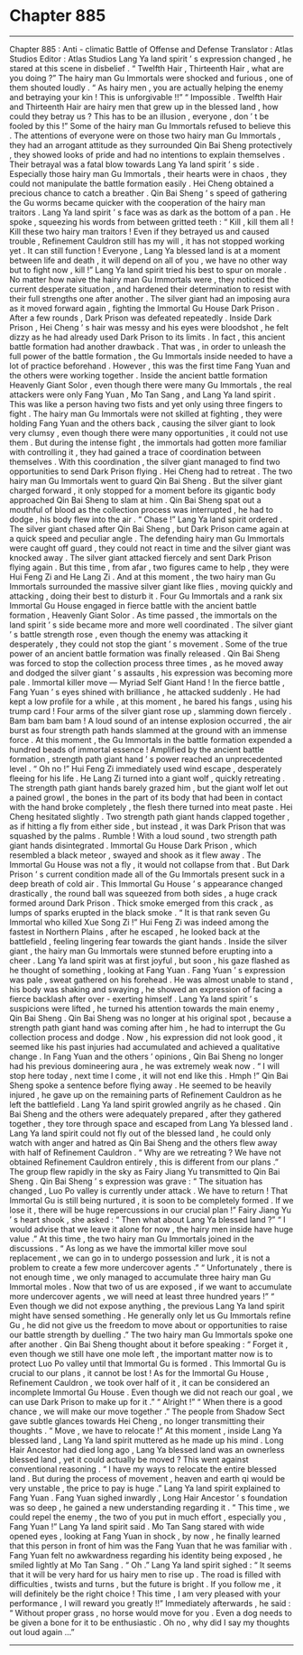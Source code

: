 
# Chapter 885


---

Chapter 885 : Anti - climatic Battle of Offense and Defense
Translator :
Atlas Studios
Editor :
Atlas Studios
Lang Ya land spirit ’ s expression changed , he stared at this scene in disbelief .
“ Twelfth Hair , Thirteenth Hair , what are you doing ?” The hairy man Gu Immortals were shocked and furious , one of them shouted loudly .
“ As hairy men , you are actually helping the enemy and betraying your kin ! This is unforgivable !!”
“ Impossible . Twelfth Hair and Thirteenth Hair are hairy men that grew up in the blessed land , how could they betray us ? This has to be an illusion , everyone , don ’ t be fooled by this !”
Some of the hairy man Gu Immortals refused to believe this .
The attentions of everyone were on those two hairy man Gu Immortals , they had an arrogant attitude as they surrounded Qin Bai Sheng protectively , they showed looks of pride and had no intentions to explain themselves .
Their betrayal was a fatal blow towards Lang Ya land spirit ’ s side .
Especially those hairy man Gu Immortals , their hearts were in chaos , they could not manipulate the battle formation easily .
Hei Cheng obtained a precious chance to catch a breather .
Qin Bai Sheng ’ s speed of gathering the Gu worms became quicker with the cooperation of the hairy man traitors .
Lang Ya land spirit ’ s face was as dark as the bottom of a pan .
He spoke , squeezing his words from between gritted teeth : “ Kill , kill them all ! Kill these two hairy man traitors ! Even if they betrayed us and caused trouble , Refinement Cauldron still has my will , it has not stopped working yet . It can still function ! Everyone , Lang Ya blessed land is at a moment between life and death , it will depend on all of you , we have no other way but to fight now , kill !”
Lang Ya land spirit tried his best to spur on morale .
No matter how naive the hairy man Gu Immortals were , they noticed the current desperate situation , and hardened their determination to resist with their full strengths one after another .
The silver giant had an imposing aura as it moved forward again , fighting the Immortal Gu House Dark Prison .
After a few rounds , Dark Prison was defeated repeatedly .
Inside Dark Prison , Hei Cheng ’ s hair was messy and his eyes were bloodshot , he felt dizzy as he had already used Dark Prison to its limits .
In fact , this ancient battle formation had another drawback .
That was , in order to unleash the full power of the battle formation , the Gu Immortals inside needed to have a lot of practice beforehand . However , this was the first time Fang Yuan and the others were working together .
Inside the ancient battle formation Heavenly Giant Solor , even though there were many Gu Immortals , the real attackers were only Fang Yuan , Mo Tan Sang , and Lang Ya land spirit . This was like a person having two fists and yet only using three fingers to fight . The hairy man Gu Immortals were not skilled at fighting , they were holding Fang Yuan and the others back , causing the silver giant to look very clumsy , even though there were many opportunities , it could not use them .
But during the intense fight , the immortals had gotten more familiar with controlling it , they had gained a trace of coordination between themselves .
With this coordination , the silver giant managed to find two opportunities to send Dark Prison flying .
Hei Cheng had to retreat .
The two hairy man Gu Immortals went to guard Qin Bai Sheng .
But the silver giant charged forward , it only stopped for a moment before its gigantic body approached Qin Bai Sheng to slam at him .
Qin Bai Sheng spat out a mouthful of blood as the collection process was interrupted , he had to dodge , his body flew into the air .
“ Chase !” Lang Ya land spirit ordered .
The silver giant chased after Qin Bai Sheng , but Dark Prison came again at a quick speed and peculiar angle . The defending hairy man Gu Immortals were caught off guard , they could not react in time and the silver giant was knocked away .
The silver giant attacked fiercely and sent Dark Prison flying again .
But this time , from afar , two figures came to help , they were Hui Feng Zi and He Lang Zi .
And at this moment , the two hairy man Gu Immortals surrounded the massive silver giant like flies , moving quickly and attacking , doing their best to disturb it .
Four Gu Immortals and a rank six Immortal Gu House engaged in fierce battle with the ancient battle formation , Heavenly Giant Solor .
As time passed , the immortals on the land spirit ’ s side became more and more well coordinated . The silver giant ’ s battle strength rose , even though the enemy was attacking it desperately , they could not stop the giant ’ s movement .
Some of the true power of an ancient battle formation was finally released .
Qin Bai Sheng was forced to stop the collection process three times , as he moved away and dodged the silver giant ’ s assaults , his expression was becoming more pale .
Immortal killer move — Myriad Self Giant Hand !
In the fierce battle , Fang Yuan ’ s eyes shined with brilliance , he attacked suddenly .
He had kept a low profile for a while , at this moment , he bared his fangs , using his trump card !
Four arms of the silver giant rose up , slamming down fiercely .
Bam bam bam bam !
A loud sound of an intense explosion occurred , the air burst as four strength path hands slammed at the ground with an immense force .
At this moment , the Gu Immortals in the battle formation expended a hundred beads of immortal essence !
Amplified by the ancient battle formation , strength path giant hand ’ s power reached an unprecedented level .
“ Oh no !” Hui Feng Zi immediately used wind escape , desperately fleeing for his life .
He Lang Zi turned into a giant wolf , quickly retreating . The strength path giant hands barely grazed him , but the giant wolf let out a pained growl , the bones in the part of its body that had been in contact with the hand broke completely , the flesh there turned into meat paste .
Hei Cheng hesitated slightly .
Two strength path giant hands clapped together , as if hitting a fly from either side , but instead , it was Dark Prison that was squashed by the palms .
Rumble !
With a loud sound , two strength path giant hands disintegrated .
Immortal Gu House Dark Prison , which resembled a black meteor , swayed and shook as it flew away .
The Immortal Gu House was not a fly , it would not collapse from that . But Dark Prison ’ s current condition made all of the Gu Immortals present suck in a deep breath of cold air .
This Immortal Gu House ’ s appearance changed drastically , the round ball was squeezed from both sides , a huge crack formed around Dark Prison .
Thick smoke emerged from this crack , as lumps of sparks erupted in the black smoke .
“ It is that rank seven Gu Immortal who killed Xue Song Zi !” Hui Feng Zi was indeed among the fastest in Northern Plains , after he escaped , he looked back at the battlefield , feeling lingering fear towards the giant hands .
Inside the silver giant , the hairy man Gu Immortals were stunned before erupting into a cheer .
Lang Ya land spirit was at first joyful , but soon , his gaze flashed as he thought of something , looking at Fang Yuan .
Fang Yuan ’ s expression was pale , sweat gathered on his forehead . He was almost unable to stand , his body was shaking and swaying , he showed an expression of facing a fierce backlash after over - exerting himself .
Lang Ya land spirit ’ s suspicions were lifted , he turned his attention towards the main enemy , Qin Bai Sheng .
Qin Bai Sheng was no longer at his original spot , because a strength path giant hand was coming after him , he had to interrupt the Gu collection process and dodge .
Now , his expression did not look good , it seemed like his past injuries had accumulated and achieved a qualitative change .
In Fang Yuan and the others ’ opinions , Qin Bai Sheng no longer had his previous domineering aura , he was extremely weak now .
“ I will stop here today , next time I come , it will not end like this . Hmph !” Qin Bai Sheng spoke a sentence before flying away . He seemed to be heavily injured , he gave up on the remaining parts of Refinement Cauldron as he left the battlefield .
Lang Ya land spirit growled angrily as he chased .
Qin Bai Sheng and the others were adequately prepared , after they gathered together , they tore through space and escaped from Lang Ya blessed land .
Lang Ya land spirit could not fly out of the blessed land , he could only watch with anger and hatred as Qin Bai Sheng and the others flew away with half of Refinement Cauldron .
“ Why are we retreating ? We have not obtained Refinement Cauldron entirely , this is different from our plans .” The group flew rapidly in the sky as Fairy Jiang Yu transmitted to Qin Bai Sheng .
Qin Bai Sheng ’ s expression was grave : “ The situation has changed , Luo Po valley is currently under attack . We have to return ! That Immortal Gu is still being nurtured , it is soon to be completely formed . If we lose it , there will be huge repercussions in our crucial plan !”
Fairy Jiang Yu ’ s heart shook , she asked : “ Then what about Lang Ya blessed land ?”
“ I would advise that we leave it alone for now , the hairy men inside have huge value .” At this time , the two hairy man Gu Immortals joined in the discussions .
“ As long as we have the immortal killer move soul replacement , we can go in to undergo possession and lurk , it is not a problem to create a few more undercover agents .”
“ Unfortunately , there is not enough time , we only managed to accumulate three hairy man Gu Immortal moles . Now that two of us are exposed , if we want to accumulate more undercover agents , we will need at least three hundred years !”
“ Even though we did not expose anything , the previous Lang Ya land spirit might have sensed something . He generally only let us Gu Immortals refine Gu , he did not give us the freedom to move about or opportunities to raise our battle strength by duelling .”
The two hairy man Gu Immortals spoke one after another .
Qin Bai Sheng thought about it before speaking : “ Forget it , even though we still have one mole left , the important matter now is to protect Luo Po valley until that Immortal Gu is formed . This Immortal Gu is crucial to our plans , it cannot be lost ! As for the Immortal Gu House , Refinement Cauldron , we took over half of it , it can be considered an incomplete Immortal Gu House . Even though we did not reach our goal , we can use Dark Prison to make up for it .”
“ Alright !”
“ When there is a good chance , we will make our move together .”
The people from Shadow Sect gave subtle glances towards Hei Cheng , no longer transmitting their thoughts .
“ Move , we have to relocate !” At this moment , inside Lang Ya blessed land , Lang Ya land spirit muttered as he made up his mind .
Long Hair Ancestor had died long ago , Lang Ya blessed land was an ownerless blessed land , yet it could actually be moved ?
This went against conventional reasoning .
“ I have my ways to relocate the entire blessed land . But during the process of movement , heaven and earth qi would be very unstable , the price to pay is huge .” Lang Ya land spirit explained to Fang Yuan .
Fang Yuan sighed inwardly , Long Hair Ancestor ’ s foundation was so deep , he gained a new understanding regarding it .
“ This time , we could repel the enemy , the two of you put in much effort , especially you , Fang Yuan !” Lang Ya land spirit said .
Mo Tan Sang stared with wide opened eyes , looking at Fang Yuan in shock , by now , he finally learned that this person in front of him was the Fang Yuan that he was familiar with .
Fang Yuan felt no awkwardness regarding his identity being exposed , he smiled lightly at Mo Tan Sang .
“ Oh .” Lang Ya land spirit sighed : “ It seems that it will be very hard for us hairy men to rise up . The road is filled with difficulties , twists and turns , but the future is bright . If you follow me , it will definitely be the right choice ! This time , I am very pleased with your performance , I will reward you greatly !!”
Immediately afterwards , he said : “ Without proper grass , no horse would move for you . Even a dog needs to be given a bone for it to be enthusiastic . Oh no , why did I say my thoughts out loud again …”

---

